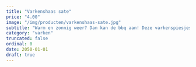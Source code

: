 ```yaml
---
title: "Varkenshaas sate"
price: "4.00"
image: "/img/producten/varkenshaas-sate.jpg"
subtitle: "Warm en zonnig weer? Dan kan de bbq aan! Deze varkenspiesjes zijn precies wat je nodig hebt voor op de bbq of grill. Heerlijk mals van smaak en gecombineerd met paprika en ui."
category: "varken"
truncated: false
ordinal: 0
date: 2050-01-01
draft: true
---
```

